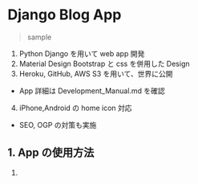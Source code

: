 # Django Blog App
> sample
1. Python Django を用いて web app 開発
2. Material Design Bootstrap と css を併用した Design
3. Heroku, GitHub, AWS S3 を用いて、世界に公開
- App 詳細は Development_Manual.md を確認
4. iPhone,Android の home icon 対応
- SEO, OGP の対策も実施

## 1. App の使用方法
1.
